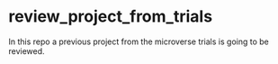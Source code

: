 # review_project_from_trials
In this repo a previous project from the  microverse trials is going to be reviewed.
